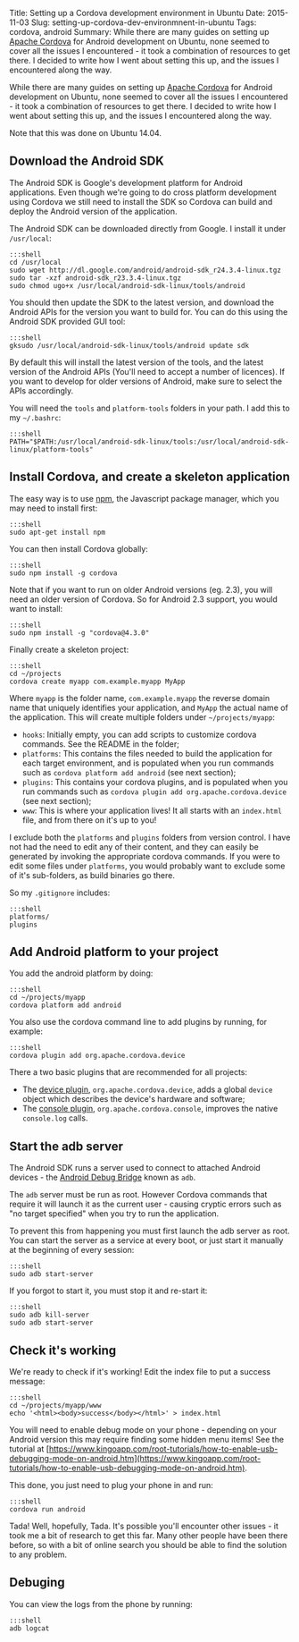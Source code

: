 Title: Setting up a Cordova development environment in Ubuntu
Date: 2015-11-03
Slug: setting-up-cordova-dev-environmnent-in-ubuntu
Tags: cordova, android
Summary: While there are many guides on setting up [Apache Cordova](https://cordova.apache.org/) for Android development on Ubuntu, none seemed to cover all the issues I encountered - it took a combination of resources to get there. I decided to write how I went about setting this up, and the issues I encountered along the way.

While there are many guides on setting up [Apache Cordova](https://cordova.apache.org/) for Android development on Ubuntu, none seemed to cover all the issues I encountered - it took a combination of resources to get there. I decided to write how I went about setting this up, and the issues I encountered along the way.

Note that this was done on Ubuntu 14.04.

Download the Android SDK
------------------------
The Android SDK is Google's development platform for Android applications. Even though we're going to do cross platform development using Cordova we still need to install the SDK so Cordova can build and deploy the Android version of the application.

The Android SDK can be downloaded directly from Google. I install it under `/usr/local`:

    :::shell
    cd /usr/local
    sudo wget http://dl.google.com/android/android-sdk_r24.3.4-linux.tgz
    sudo tar -xzf android-sdk_r23.3.4-linux.tgz
    sudo chmod ugo+x /usr/local/android-sdk-linux/tools/android

You should then update the SDK to the latest version, and download the Android APIs for the version you want to build for. You can do this using the Android SDK provided GUI tool:

    :::shell
    gksudo /usr/local/android-sdk-linux/tools/android update sdk

By default this will install the latest version of the tools, and the latest version of the Android APIs (You'll need to accept a number of licences). If you want to develop for older versions of Android, make sure to select the APIs accordingly.

You will need the `tools` and `platform-tools` folders in your path. I add this to my `~/.bashrc`:

    :::shell
    PATH="$PATH:/usr/local/android-sdk-linux/tools:/usr/local/android-sdk-linux/platform-tools"

Install Cordova, and create a skeleton application
--------------------------------------------------

The easy way is to use [npm](https://www.npmjs.com/), the Javascript package manager, which you may need to install first:

    :::shell
    sudo apt-get install npm

You can then install Cordova globally:

    :::shell
    sudo npm install -g cordova

Note that if you want to run on older Android versions (eg. 2.3), you will need an older version of Cordova. So for Android 2.3 support, you would want to install:

    :::shell
    sudo npm install -g "cordova@4.3.0"

Finally create a skeleton project:

    :::shell
    cd ~/projects
    cordova create myapp com.example.myapp MyApp

Where `myapp` is the folder name, `com.example.myapp` the reverse domain name that uniquely identifies your application, and `MyApp` the actual name of the application. This will create multiple folders under `~/projects/myapp`:

- `hooks`: Initially empty, you can add scripts to customize cordova commands. See the README in the folder;
- `platforms`: This contains the files needed to build the application for each target environment, and is populated when you run commands such as `cordova platform add android` (see next section);
- `plugins`: This contains your cordova plugins, and is populated when you run commands such as `cordova plugin add org.apache.cordova.device` (see next section);
- `www`: This is where your application lives! It all starts with an `index.html` file, and from there on it's up to you!

I exclude both the `platforms` and `plugins` folders from version control. I have not had the need to edit any of their content, and they can easily be generated by invoking the appropriate cordova commands. If you were to edit some files under `platforms`, you would probably want to exclude some of it's sub-folders, as build binaries go there.

So my `.gitignore` includes:

    :::shell
    platforms/
    plugins

Add Android platform to your project
------------------------------------

You add the android platform by doing:

    :::shell
    cd ~/projects/myapp
    cordova platform add android

You also use the cordova command line to add plugins by running, for example:

    :::shell
    cordova plugin add org.apache.cordova.device

There a two basic plugins that are recommended for all projects:

- The [device plugin](https://github.com/apache/cordova-plugin-device), `org.apache.cordova.device`, adds a global `device` object which describes the device's hardware and software;
- The [console plugin](https://github.com/apache/cordova-plugin-console), `org.apache.cordova.console`, improves the native `console.log` calls.

Start the adb server
--------------------

The Android SDK runs a server used to connect to attached Android devices - the [Android Debug Bridge](https://developer.android.com/tools/help/adb.html) known as `adb`.

The `adb` server must be run as root. However Cordova commands that require it will launch it as the current user - causing cryptic errors such as "no target specified" when you try to run the application. 

To prevent this from happening you must first launch the adb server as root. You can start the server as a service at every boot, or just start it manually at the beginning of every session:

    :::shell
    sudo adb start-server

If you forgot to start it, you must stop it and re-start it:

    :::shell
    sudo adb kill-server
    sudo adb start-server

Check it's working
------------------

We're ready to check if it's working! Edit the index file to put a success message:

    :::shell
    cd ~/projects/myapp/www
    echo '<html><body>success</body></html>' > index.html

You will need to enable debug mode on your phone - depending on your Android version this may require finding some hidden menu items! See the tutorial at [https://www.kingoapp.com/root-tutorials/how-to-enable-usb-debugging-mode-on-android.htm](https://www.kingoapp.com/root-tutorials/how-to-enable-usb-debugging-mode-on-android.htm).

This done, you just need to plug your phone in and run:

    :::shell
    cordova run android

Tada! Well, hopefully, Tada. It's possible you'll encounter other issues - it took me a bit of research to get this far. Many other people have been there before, so with a bit of online search you should be able to find the solution to any problem.

Debuging
--------

You can view the logs from the phone by running:

    :::shell
    adb logcat
